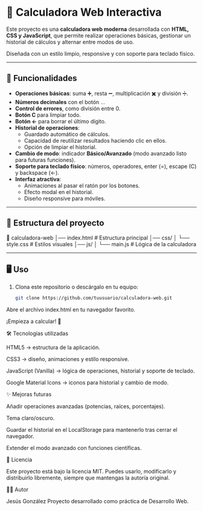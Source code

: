 # 🧮 Calculadora Web Interactiva

Este proyecto es una **calculadora web moderna** desarrollada con **HTML, CSS y JavaScript**, que permite realizar operaciones básicas, gestionar un historial de cálculos y alternar entre modos de uso.  

Diseñada con un estilo limpio, responsive y con soporte para teclado físico.  

---

## 🚀 Funcionalidades

- **Operaciones básicas**: suma ➕, resta ➖, multiplicación ✖️ y división ➗.  
- **Números decimales** con el botón `.`.  
- **Control de errores**, como división entre 0.  
- **Botón C** para limpiar todo.  
- **Botón ←** para borrar el último dígito.  
- **Historial de operaciones**:  
  - Guardado automático de cálculos.  
  - Capacidad de reutilizar resultados haciendo clic en ellos.  
  - Opción de limpiar el historial.  
- **Cambio de modo**: indicador **Básico/Avanzado** (modo avanzado listo para futuras funciones).  
- **Soporte para teclado físico**: números, operadores, enter (=), escape (C) y backspace (←).  
- **Interfaz atractiva**:  
  - Animaciones al pasar el ratón por los botones.  
  - Efecto modal en el historial.  
  - Diseño responsive para móviles.  

---

## 📂 Estructura del proyecto

📁 calculadora-web
│── index.html # Estructura principal
│── css/
│ └── style.css # Estilos visuales
│── js/
│ └── main.js # Lógica de la calculadora


---

## 🖥️ Uso

1. Clona este repositorio o descárgalo en tu equipo:  
   ```bash
   git clone https://github.com/tuusuario/calculadora-web.git


Abre el archivo index.html en tu navegador favorito.

¡Empieza a calcular! 🧮

🛠️ Tecnologías utilizadas

HTML5 → estructura de la aplicación.

CSS3 → diseño, animaciones y estilo responsive.

JavaScript (Vanilla) → lógica de operaciones, historial y soporte de teclado.

Google Material Icons → iconos para historial y cambio de modo.

✨ Mejoras futuras

Añadir operaciones avanzadas (potencias, raíces, porcentajes).

Tema claro/oscuro.

Guardar el historial en el LocalStorage para mantenerlo tras cerrar el navegador.

Extender el modo avanzado con funciones científicas.

📄 Licencia

Este proyecto está bajo la licencia MIT.
Puedes usarlo, modificarlo y distribuirlo libremente, siempre que mantengas la autoría original.

👨‍💻 Autor

Jesús González
Proyecto desarrollado como práctica de Desarrollo Web.
